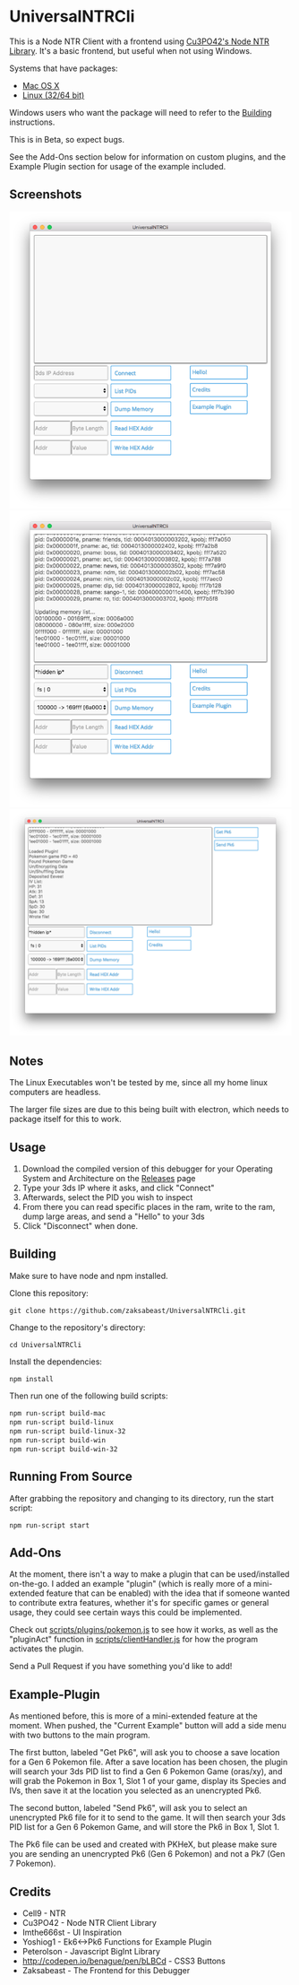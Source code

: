 # UniversalNTRCli
This is a Node NTR Client with a frontend using [Cu3PO42's Node NTR Library](https://github.com/Cu3PO42/NTRClientJS).  It's a basic frontend, but useful when not using Windows.

Systems that have packages:
* [Mac OS X](https://github.com/zaksabeast/UniversalNTRCli/releases)
* [Linux (32/64 bit)](https://github.com/zaksabeast/UniversalNTRCli/releases)

Windows users who want the package will need to refer to the [Building](#Building) instructions.

This is in Beta, so expect bugs.

See the Add-Ons section below for information on custom plugins, and the Example Plugin section for usage of the example included.

## Screenshots
[![Main Screen](screenshots/screenshot-2.png?raw=true)](#Usage)
[![Usage](screenshots/screenshot-3.png?raw=true)](#Example-Plugin)
[![Example Plugin](screenshots/screenshot-1.png?raw=true)](#UniversalNTRCli)
## Notes
The Linux Executables won't be tested by me, since all my home linux computers are headless.

The larger file sizes are due to this being built with electron, which needs to package itself for this to work.

## Usage
1. Download the compiled version of this debugger for your Operating System and Architecture on the [Releases](https://github.com/zaksabeast/UniversalNTRCli/releases) page
2. Type your 3ds IP where it asks, and click "Connect"
3. Afterwards, select the PID you wish to inspect
4. From there you can read specific places in the ram, write to the ram, dump large areas, and send a "Hello" to your 3ds
5. Click "Disconnect" when done.

## Building
Make sure to have node and npm installed.

Clone this repository:

```
git clone https://github.com/zaksabeast/UniversalNTRCli.git
```

Change to the repository's directory:

```
cd UniversalNTRCli
```

Install the dependencies:

```
npm install
```

Then run one of the following build scripts:
```
npm run-script build-mac
npm run-script build-linux
npm run-script build-linux-32
npm run-script build-win
npm run-script build-win-32
```

## Running From Source
After grabbing the repository and changing to its directory, run the start script:
```
npm run-script start
```

## Add-Ons
At the moment, there isn't a way to make a plugin that can be used/installed on-the-go.  I added an example "plugin" (which is really more of a mini-extended feature that can be enabled) with the idea that if someone wanted to contribute extra features, whether it's for specific games or general usage, they could see certain ways this could be implemented.

Check out [scripts/plugins/pokemon.js](scripts/plugins/pokemon.js) to see how it works, as well as the "pluginAct" function in [scripts/clientHandler.js](scripts/clientHandler.js) for how the program activates the plugin.

Send a Pull Request if you have something you'd like to add!

## Example-Plugin
As mentioned before, this is more of a mini-extended feature at the moment.  When pushed, the "Current Example" button will add a side menu with two buttons to the main program.

The first button, labeled "Get Pk6", will ask you to choose a save location for a Gen 6 Pokemon file.  After a save location has been chosen, the plugin will search your 3ds PID list to find a Gen 6 Pokemon Game (oras/xy), and will grab the Pokemon in Box 1, Slot 1 of your game, display its Species and IVs, then save it at the location you selected as an unencrypted Pk6.

The second button, labeled "Send Pk6", will ask you to select an unencrypted Pk6 file for it to send to the game.  It will then search your 3ds PID list for a Gen 6 Pokemon Game, and will store the Pk6 in Box 1, Slot 1.

The Pk6 file can be used and created with PKHeX, but please make sure you are sending an unencrypted Pk6 (Gen 6 Pokemon) and not a Pk7 (Gen 7 Pokemon).

## Credits
* Cell9 - NTR
* Cu3PO42 - Node NTR Client Library
* Imthe666st - UI Inspiration
* Yoshiog1 - Ek6<->Pk6 Functions for Example Plugin
* Peterolson - Javascript BigInt Library
* http://codepen.io/benague/pen/bLBCd - CSS3 Buttons
* Zaksabeast - The Frontend for this Debugger
